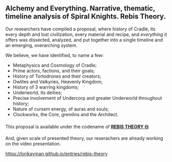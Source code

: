 ## Alchemy and Everything. Narrative, thematic, timeline analysis of Spiral Knights. Rebis Theory.

Our researchers have compiled a proposal, where history of Cradle, its every depth and lost civilization, every material and recipe, and _everything_ it offers was dissected, analyzed, and put together into a single timeline and an emerging, overarching system.

We believe, we have identified, to name a few:

- Metaphysics and Cosmology of Cradle;
- Prime actors, factions, and their goals;
- History of Tortodrones and their creators;
- Owlites and Valkyries, Heavenly Kingdom;
- History of 3 warring kingdoms;
- Underworld, its deities;
- Precise involvement of Undercorp and greater Underworld throughout history;
- Nature of cursem energy, of auras and souls;
- Clockworks, the Core, gremlins and the Architect.

This proposal is available under the codename of [**REBIS THEORY 🜔**](https://lorikayman.github.io/entries/rebis-theory).

And, given scale of presented theory, our reserachers are already working on the video presentation.

https://lorikayman.github.io/entries/rebis-theory
